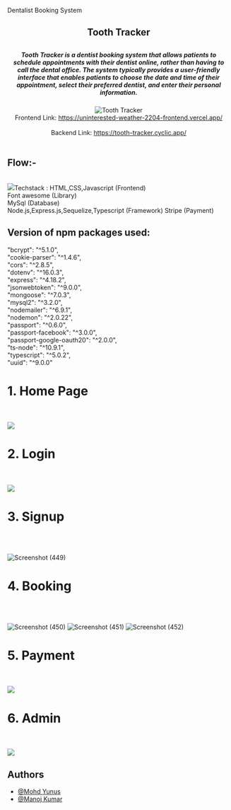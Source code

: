 
Dentalist Booking System

<div align="center">
<h2>Tooth Tracker<h2>
<h5>Tooth Tracker is a dentist booking system that allows patients to schedule appointments with their dentist online, rather than having to call the dental office. The system typically provides a user-friendly interface that enables patients to choose the date and time of their appointment, select their preferred dentist, and enter their personal information.</h5>

  ![Tooth Tracker](https://user-images.githubusercontent.com/112674221/229418884-02368d0e-c361-4314-be19-0be2243a6d5b.png)
  <br>
  Frontend Link: https://uninterested-weather-2204-frontend.vercel.app/ <br> <br>
  Backend Link: https://tooth-tracker.cyclic.app/ <br> <br>
  

</div>
<h2>Flow:-</h2>
<br>
<img src="https://user-images.githubusercontent.com/112674221/229432409-847bfc8d-a219-4bb5-b9fc-689ecded3c81.jpeg"

  
  <h2>Techstack : </h2>
HTML,CSS,Javascript (Frontend) <br>
Font awesome (Library) <br>
MySql (Database) <br>
Node.js,Express.js,Sequelize,Typescript (Framework) 
Stripe (Payment)
  <br>
  
  <h2>Version of npm packages used:</h2>
  "bcrypt": "^5.1.0",
  <br>
    "cookie-parser": "^1.4.6",
  <br>
    "cors": "^2.8.5",
  <br>
    "dotenv": "^16.0.3",
  <br>
    "express": "^4.18.2",
  <br>
    "jsonwebtoken": "^9.0.0",
  <br>
    "mongoose": "^7.0.3",
  <br>
    "mysql2": "^3.2.0",
  <br>
    "nodemailer": "^6.9.1",
  <br>
    "nodemon": "^2.0.22",
  <br>
    "passport": "^0.6.0",
  <br>
    "passport-facebook": "^3.0.0",
  <br>
    "passport-google-oauth20": "^2.0.0",
  <br>
    "ts-node": "^10.9.1",
  <br>
    "typescript": "^5.0.2",
  <br>
    "uuid": "^9.0.0"
  
  
  <h1>1.  Home Page  </h1><br><br>
  <img src="https://user-images.githubusercontent.com/112674221/229420654-84b13fc6-0a57-4474-94a0-fdb7b936278c.png">
  
  
  <h1>2. Login  </h1>
  <br><br>
  <img src="https://user-images.githubusercontent.com/112674221/229420797-a23ee471-6dfb-4e43-b36d-eea25cc90c00.png">

  
   <h1>3. Signup  </h1>
  <br><br>
  
  ![Screenshot (449)](https://user-images.githubusercontent.com/112674221/229420897-3afa74a0-4a93-4e72-a454-970303c2d05d.png)
  
  <h1>4. Booking  </h1>
  <br><br>
  
  ![Screenshot (450)](https://user-images.githubusercontent.com/112674221/229420997-7478a01e-dfea-4154-91ca-e4964233b84e.png)
  ![Screenshot (451)](https://user-images.githubusercontent.com/112674221/229421062-2e2d6ed9-a9a2-49ab-b994-d23396a49ec3.png)
  ![Screenshot (452)](https://user-images.githubusercontent.com/112674221/229421124-fd2f034f-b55e-4d97-b5ed-4bb5c8669b0e.png)
  
  <h1>5. Payment  </h1>
  <br><br>
  <img src="https://user-images.githubusercontent.com/112674221/229421230-aee77286-862f-4ed5-86a0-fef24e5bc466.png">
  
  
  <h1>6. Admin  </h1>
  <br><br>
  <img src="https://user-images.githubusercontent.com/112674221/229421317-03273d17-fbf0-4bcc-8429-f57876561885.png">
  
## Authors
- [@Mohd Yunus](https://github.com/Yunuslala)
- [@Manoj Kumar](https://github.com/manoj7654)
